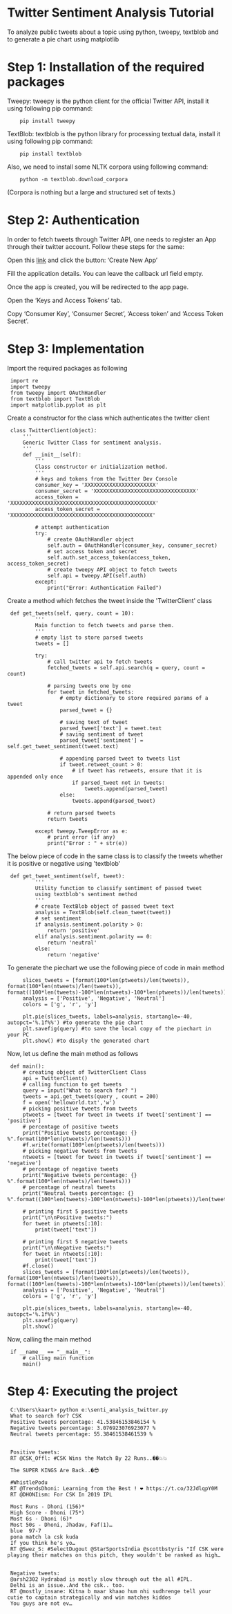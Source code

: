 # Twitter Sentiment Analysis Tutorial
To analyze public tweets about a topic using python, tweepy, textblob and to generate a pie chart using matplotlib

# Step 1: Installation of the required packages

Tweepy: tweepy is the python client for the official Twitter API, install it using following pip command:
     
        pip install tweepy

TextBlob: textblob is the python library for processing textual data, install it using following pip command:

        pip install textblob

Also, we need to install some NLTK corpora using following command:

        python -m textblob.download_corpora

(Corpora is nothing but a large and structured set of texts.)

# Step 2: Authentication

In order to fetch tweets through Twitter API, one needs to register an App through their twitter account. Follow these steps for the same:

Open this [link](https://developer.twitter.com/en/apps) and click the button: ‘Create New App’

Fill the application details. You can leave the callback url field empty.

Once the app is created, you will be redirected to the app page.

Open the ‘Keys and Access Tokens’ tab.

Copy ‘Consumer Key’, ‘Consumer Secret’, ‘Access token’ and ‘Access Token Secret’.

# Step 3: Implementation

Import the required packages as following

     import re 
     import tweepy 
     from tweepy import OAuthHandler 
     from textblob import TextBlob 
     import matplotlib.pyplot as plt

Create a constructor for the class which authenticates the twitter client

     class TwitterClient(object): 
         ''' 
         Generic Twitter Class for sentiment analysis. 
         '''
         def __init__(self): 
             ''' 
             Class constructor or initialization method. 
             '''
             # keys and tokens from the Twitter Dev Console 
             consumer_key = 'XXXXXXXXXXXXXXXXXXXXXXX'
             consumer_secret = 'XXXXXXXXXXXXXXXXXXXXXXXXXXXXXXXXX'
             access_token = 'XXXXXXXXXXXXXXXXXXXXXXXXXXXXXXXXXXXXXXXXXXXXXXX'
             access_token_secret = 'XXXXXXXXXXXXXXXXXXXXXXXXXXXXXXXXXXXXXXXXXXXXXX'

             # attempt authentication 
             try: 
                 # create OAuthHandler object 
                 self.auth = OAuthHandler(consumer_key, consumer_secret) 
                 # set access token and secret 
                 self.auth.set_access_token(access_token, access_token_secret) 
                 # create tweepy API object to fetch tweets 
                 self.api = tweepy.API(self.auth) 
             except: 
                 print("Error: Authentication Failed")
                 
Create a method which fetches the tweet inside the 'TwitterClient' class

     def get_tweets(self, query, count = 10): 
             ''' 
             Main function to fetch tweets and parse them. 
             '''
             # empty list to store parsed tweets 
             tweets = [] 

             try: 
                 # call twitter api to fetch tweets 
                 fetched_tweets = self.api.search(q = query, count = count) 

                 # parsing tweets one by one 
                 for tweet in fetched_tweets: 
                     # empty dictionary to store required params of a tweet 
                     parsed_tweet = {} 

                     # saving text of tweet 
                     parsed_tweet['text'] = tweet.text 
                     # saving sentiment of tweet 
                     parsed_tweet['sentiment'] = self.get_tweet_sentiment(tweet.text) 

                     # appending parsed tweet to tweets list 
                     if tweet.retweet_count > 0: 
                         # if tweet has retweets, ensure that it is appended only once 
                         if parsed_tweet not in tweets: 
                             tweets.append(parsed_tweet) 
                     else: 
                         tweets.append(parsed_tweet) 

                 # return parsed tweets 
                 return tweets 

             except tweepy.TweepError as e: 
                 # print error (if any) 
                 print("Error : " + str(e)) 

The below piece of code in the same class is to classify the tweets whether it is positive or negative using 'textblob'

     def get_tweet_sentiment(self, tweet): 
             ''' 
             Utility function to classify sentiment of passed tweet 
             using textblob's sentiment method 
             '''
             # create TextBlob object of passed tweet text 
             analysis = TextBlob(self.clean_tweet(tweet)) 
             # set sentiment 
             if analysis.sentiment.polarity > 0: 
                 return 'positive'
             elif analysis.sentiment.polarity == 0: 
                 return 'neutral'
             else: 
                 return 'negative'
  
To generate the piechart we use the following piece of code in main method

         slices_tweets = [format(100*len(ptweets)/len(tweets)), format(100*len(ntweets)/len(tweets)), format((100*len(tweets)-100*len(ntweets)-100*len(ptweets))/len(tweets))]
         analysis = ['Positive', 'Negative', 'Neutral']
         colors = ['g', 'r', 'y']

         plt.pie(slices_tweets, labels=analysis, startangle=-40, autopct='%.1f%%') #to generate the pie chart
         plt.savefig(query) #to save the local copy of the piechart in your PC
         plt.show() #to disply the generated chart
    
Now, let us define the main method as follows

     def main(): 
         # creating object of TwitterClient Class 
         api = TwitterClient() 
         # calling function to get tweets
         query = input("What to search for? ")
         tweets = api.get_tweets(query , count = 200) 
         f = open('helloworld.txt','w')
         # picking positive tweets from tweets 
         ptweets = [tweet for tweet in tweets if tweet['sentiment'] == 'positive'] 
         # percentage of positive tweets 
         print("Positive tweets percentage: {} %".format(100*len(ptweets)/len(tweets)))
         #f.write(format(100*len(ptweets)/len(tweets))) 
         # picking negative tweets from tweets 
         ntweets = [tweet for tweet in tweets if tweet['sentiment'] == 'negative'] 
         # percentage of negative tweets 
         print("Negative tweets percentage: {} %".format(100*len(ntweets)/len(tweets))) 
         # percentage of neutral tweets 
         print("Neutral tweets percentage: {} %".format((100*len(tweets)-100*len(ntweets)-100*len(ptweets))/len(tweets))) 

         # printing first 5 positive tweets 
         print("\n\nPositive tweets:") 
         for tweet in ptweets[:10]: 
             print(tweet['text']) 

         # printing first 5 negative tweets 
         print("\n\nNegative tweets:") 
         for tweet in ntweets[:10]: 
             print(tweet['text']) 
         #f.close()
         slices_tweets = [format(100*len(ptweets)/len(tweets)), format(100*len(ntweets)/len(tweets)), format((100*len(tweets)-100*len(ntweets)-100*len(ptweets))/len(tweets))]
         analysis = ['Positive', 'Negative', 'Neutral']
         colors = ['g', 'r', 'y']

         plt.pie(slices_tweets, labels=analysis, startangle=-40, autopct='%.1f%%')
         plt.savefig(query)
         plt.show()

Now, calling the main method

     if __name__ == "__main__": 
         # calling main function 
         main() 

# Step 4: Executing the project

     C:\Users\kaart> python e:\senti_analysis_twitter.py
     What to search for? CSK
     Positive tweets percentage: 41.53846153846154 %
     Negative tweets percentage: 3.076923076923077 %
     Neutral tweets percentage: 55.38461538461539 %


     Positive tweets:
     RT @CSK_Offl: #CSK Wins the Match By 22 Runs..��💥💥

     The SUPER KINGS Are Back..�😎

     #WhistlePodu
     RT @TrendsDhoni: Learning from the Best ! ❤️ https://t.co/32JdlqpY0M
     RT @DHONIism: For CSK In 2019 IPL

     Most Runs - Dhoni (156)*
     High Score - Dhoni (75*)
     Most 6s - Dhoni (6)*
     Most 50s - Dhoni, Jhadav, Faf(1)…
     blue  97-7
     pona match la csk kuda
     If you think he's yo…
     RT @Swez_S: #SelectDugout @StarSportsIndia @scottbstyris "If CSK were playing their matches on this pitch, they wouldn't be ranked as high…


     Negative tweets:
     @arsh2302 Hydrabad is mostly slow through out the all #IPL.
     Delhi is an issue..And the csk.. too.
     RT @mostly_insane: Kitna b maar khaao hum nhi sudhrenge tell your cutie to captain strategically and win matches kiddos
     You guys are not ev…
